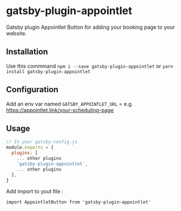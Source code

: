 # gatsby-plugin-appointlet

Gatsby plugin Appointlet Button for adding your booking page to your website.

## Installation

Use this commmand `npm i --save gatsby-plugin-appointlet` or `yarn install gatsby-plugin-appointlet`

## Configuration

Add an env var named `GATSBY_APPOINTLET_URL` = e.g. https://appointlet.link/your-scheduling-page

## Usage

```javascript
// In your gatsby-config.js
module.exports = {
  plugins: [
    ... other plugins
    `gatsby-plugin-appointlet`,
    ... other plugins
  ],
}
```

Add import to yout file :

`import AppointletButton from 'gatsby-plugin-appointlet'`
